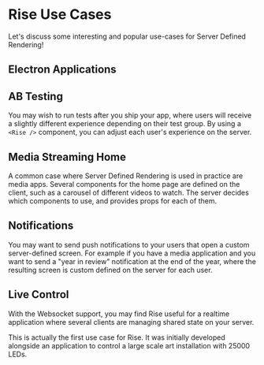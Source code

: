 # Rise Use Cases

Let's discuss some interesting and popular use-cases for Server Defined Rendering!

## Electron Applications


## AB Testing

You may wish to run tests after you ship your app, where users will receive a slightly different experience depending on their test group. By using a `<Rise />` component, you can adjust each user's experience on the server.

## Media Streaming Home

A common case where Server Defined Rendering is used in practice are media apps. Several components for the home page are defined on the client, such as a carousel of different videos to watch. The server decides which components to use, and provides props for each of them.

## Notifications

You may want to send push notifications to your users that open a custom server-defined screen. For example if you have a media application and you want to send a "year in review" notification at the end of the year, where the resulting screen is custom defined on the server for each user.

## Live Control

With the Websocket support, you may find Rise useful for a realtime application where several clients are managing shared state on your server.

This is actually the first use case for Rise. It was initially developed alongside an application to control a large scale art installation with 25000 LEDs.
